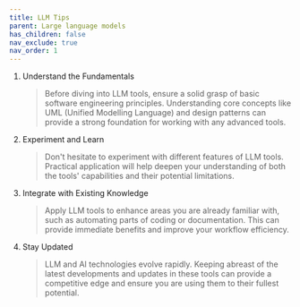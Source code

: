 ```yaml
---
title: LLM Tips
parent: Large language models
has_children: false
nav_exclude: true
nav_order: 1
---
```


1. Understand the Fundamentals

    > Before diving into LLM tools, ensure a solid grasp of basic software engineering principles. 
    > Understanding core concepts like UML (Unified Modelling Language) and design patterns can provide a 
    > strong foundation for working with any advanced tools.

2. Experiment and Learn

    > Don't hesitate to experiment with different features of LLM tools. Practical application will help 
    > deepen your understanding of both the tools' capabilities and their potential limitations.

3. Integrate with Existing Knowledge

    > Apply LLM tools to enhance areas you are already familiar with, such as automating parts of coding 
    > or documentation. This can provide immediate benefits and improve your workflow efficiency.

5. Stay Updated

    > LLM and AI technologies evolve rapidly. Keeping abreast of the latest developments and updates in 
    > these tools can provide a competitive edge and ensure you are using them to their fullest potential.
